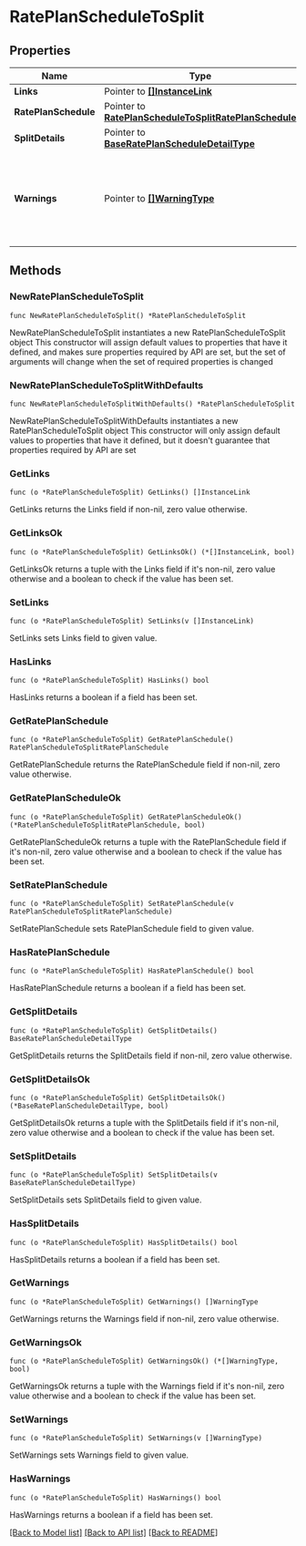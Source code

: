 # RatePlanScheduleToSplit

## Properties

Name | Type | Description | Notes
------------ | ------------- | ------------- | -------------
**Links** | Pointer to [**[]InstanceLink**](InstanceLink.md) |  | [optional] 
**RatePlanSchedule** | Pointer to [**RatePlanScheduleToSplitRatePlanSchedule**](RatePlanScheduleToSplitRatePlanSchedule.md) |  | [optional] 
**SplitDetails** | Pointer to [**BaseRatePlanScheduleDetailType**](BaseRatePlanScheduleDetailType.md) |  | [optional] 
**Warnings** | Pointer to [**[]WarningType**](WarningType.md) | Used in conjunction with the Success element to define a business error. | [optional] 

## Methods

### NewRatePlanScheduleToSplit

`func NewRatePlanScheduleToSplit() *RatePlanScheduleToSplit`

NewRatePlanScheduleToSplit instantiates a new RatePlanScheduleToSplit object
This constructor will assign default values to properties that have it defined,
and makes sure properties required by API are set, but the set of arguments
will change when the set of required properties is changed

### NewRatePlanScheduleToSplitWithDefaults

`func NewRatePlanScheduleToSplitWithDefaults() *RatePlanScheduleToSplit`

NewRatePlanScheduleToSplitWithDefaults instantiates a new RatePlanScheduleToSplit object
This constructor will only assign default values to properties that have it defined,
but it doesn't guarantee that properties required by API are set

### GetLinks

`func (o *RatePlanScheduleToSplit) GetLinks() []InstanceLink`

GetLinks returns the Links field if non-nil, zero value otherwise.

### GetLinksOk

`func (o *RatePlanScheduleToSplit) GetLinksOk() (*[]InstanceLink, bool)`

GetLinksOk returns a tuple with the Links field if it's non-nil, zero value otherwise
and a boolean to check if the value has been set.

### SetLinks

`func (o *RatePlanScheduleToSplit) SetLinks(v []InstanceLink)`

SetLinks sets Links field to given value.

### HasLinks

`func (o *RatePlanScheduleToSplit) HasLinks() bool`

HasLinks returns a boolean if a field has been set.

### GetRatePlanSchedule

`func (o *RatePlanScheduleToSplit) GetRatePlanSchedule() RatePlanScheduleToSplitRatePlanSchedule`

GetRatePlanSchedule returns the RatePlanSchedule field if non-nil, zero value otherwise.

### GetRatePlanScheduleOk

`func (o *RatePlanScheduleToSplit) GetRatePlanScheduleOk() (*RatePlanScheduleToSplitRatePlanSchedule, bool)`

GetRatePlanScheduleOk returns a tuple with the RatePlanSchedule field if it's non-nil, zero value otherwise
and a boolean to check if the value has been set.

### SetRatePlanSchedule

`func (o *RatePlanScheduleToSplit) SetRatePlanSchedule(v RatePlanScheduleToSplitRatePlanSchedule)`

SetRatePlanSchedule sets RatePlanSchedule field to given value.

### HasRatePlanSchedule

`func (o *RatePlanScheduleToSplit) HasRatePlanSchedule() bool`

HasRatePlanSchedule returns a boolean if a field has been set.

### GetSplitDetails

`func (o *RatePlanScheduleToSplit) GetSplitDetails() BaseRatePlanScheduleDetailType`

GetSplitDetails returns the SplitDetails field if non-nil, zero value otherwise.

### GetSplitDetailsOk

`func (o *RatePlanScheduleToSplit) GetSplitDetailsOk() (*BaseRatePlanScheduleDetailType, bool)`

GetSplitDetailsOk returns a tuple with the SplitDetails field if it's non-nil, zero value otherwise
and a boolean to check if the value has been set.

### SetSplitDetails

`func (o *RatePlanScheduleToSplit) SetSplitDetails(v BaseRatePlanScheduleDetailType)`

SetSplitDetails sets SplitDetails field to given value.

### HasSplitDetails

`func (o *RatePlanScheduleToSplit) HasSplitDetails() bool`

HasSplitDetails returns a boolean if a field has been set.

### GetWarnings

`func (o *RatePlanScheduleToSplit) GetWarnings() []WarningType`

GetWarnings returns the Warnings field if non-nil, zero value otherwise.

### GetWarningsOk

`func (o *RatePlanScheduleToSplit) GetWarningsOk() (*[]WarningType, bool)`

GetWarningsOk returns a tuple with the Warnings field if it's non-nil, zero value otherwise
and a boolean to check if the value has been set.

### SetWarnings

`func (o *RatePlanScheduleToSplit) SetWarnings(v []WarningType)`

SetWarnings sets Warnings field to given value.

### HasWarnings

`func (o *RatePlanScheduleToSplit) HasWarnings() bool`

HasWarnings returns a boolean if a field has been set.


[[Back to Model list]](../README.md#documentation-for-models) [[Back to API list]](../README.md#documentation-for-api-endpoints) [[Back to README]](../README.md)


